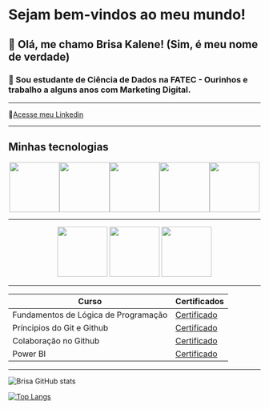 # Sejam bem-vindos ao meu mundo!

## 👀 Olá, me chamo Brisa Kalene! (Sim, é meu nome de verdade)

### 💬 Sou estudante de Ciência de Dados na FATEC - Ourinhos e trabalho a alguns anos com Marketing Digital.
__________

📄[Acesse meu Linkedin](https://www.linkedin.com/in/brisadantas/)

___________
<h2>Minhas tecnologias</h2>

<p align="center">
<img src="https://cdn.jsdelivr.net/gh/devicons/devicon@latest/icons/notion/notion-original.svg" width=100px><img src="https://cdn.jsdelivr.net/gh/devicons/devicon@latest/icons/html5/html5-original.svg" width=100px><img src="https://cdn.jsdelivr.net/gh/devicons/devicon@latest/icons/css3/css3-original.svg" width=100px><img src="https://cdn.jsdelivr.net/gh/devicons/devicon@latest/icons/javascript/javascript-original.svg" width=100px><img src="https://cdn.jsdelivr.net/gh/devicons/devicon@latest/icons/wordpress/wordpress-plain.svg" width=100px>
</p><hr>
<p align="center">
<img src="https://cdn.jsdelivr.net/gh/devicons/devicon@latest/icons/python/python-original.svg" width=100px>
<img src="https://cdn.jsdelivr.net/gh/devicons/devicon@latest/icons/numpy/numpy-original-wordmark.svg" width=100px>
<img src="https://cdn.jsdelivr.net/gh/devicons/devicon@latest/icons/matplotlib/matplotlib-original-wordmark.svg" width=100px>
          
          
</p>

------------------------

| Curso | Certificados |
|--------------|--------------|
| Fundamentos de Lógica de Programação | [Certificado](https://drive.google.com/file/d/1BX1ndaUjX0nWYaHAsprUAUx6OMcaaC94/view?usp=sharing)|
| Príncipios do Git e Github | [Certificado](https://drive.google.com/file/d/1e_49XUh92KIy1mBkTPNhnx-bC7xdLacZ/view?usp=sharing) |
| Colaboração no Github | [Certificado](https://drive.google.com/file/d/1pEH7FCBg796jZLDTLeOno25Ppf_s7BC7/view?usp=sharing) |
| Power BI | [Certificado](https://drive.google.com/file/d/1CQr7wGnokb_rjz4nW5VTVwZUnKwhw40Q/view?usp=sharing) |
          
---------
![Brisa GitHub stats](https://github-readme-stats.vercel.app/api?username=Bkalene&show_icons=true&theme=radical)

[![Top Langs](https://github-readme-stats.vercel.app/api/top-langs/?username=Bkalene&show_icons=true&theme=radical)](https://github.com/Bkalene/github-readme-stats)
          
          


